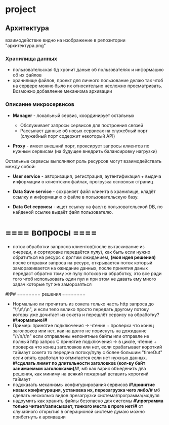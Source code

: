 # project

## Архитектура
взаимодействие видно на изображение в репозитории "архитектура.png"
### Хранилища данных
- пользовательская бд хронит даные об пользователях и информацию об их файлов
- хранилище файлов, проект для личного пользование делаю так чтоб на сервере можно было их относительно несложно просматривать. Возможно добавление механизма архивации

### Описание микросервисов ###

- **Manager** - локальный сервис, координирует остальных
  * Обслуживает запросы сервисов для построения связей
  * Рассылает данные об новых сервисах на служебный порт (служебный порт содержит некоторый API)

- **Proxy** - имеет внешний порт, проксирует запросы клиентов по нужным сервисам (на будущее внедрить балансировку нагрузки)

Остальные сервисы выполняют роль ресурсов могут взаимодействать между собой:
- **User service** - авторизация, регистрация, аутентификация + выдача информации о клиентских файлах, прогрузка основных страниц

- **Data Save service** - сохраняет файл клиента в хранилище, кладёт ссылку и информацию о файле в пользовательскую базу.

- **Data Get сервисы** - ищет ссылку на фаел в пользовательской DB, по найденой ссылке выдаёт файл пользователю.



# ==== вопросы ====
- поток обработки запросов клиентов(после вытаскивание из очереди, и сортировке передаётся пулу), как быть если нужно обратиться на ресурс с долгим ожиданием, **(моя идея решения)** после отправки запроса на ресурс, открывается поток который замораживается на ожидание данных, после принятия даных передаст обратно тому же пулу потоков на обработку, это все ради того чтоб использовать один пул и при этом не давать ему много задач которые тут же заморозяться


#№# ======== решения ========
- Нормально ли прочитать из сокета только часть http запроса до "\r\n\r\n", и если тело велико просто передать другому потоку которы уже дочитает из сокета и перешлёт сервису на обработку? **#\нормально/#**
- Пример: принятие подключения ->  чтение + проверка что конец заголовков или нет, как на долго не повиснуть на дожидание "/r/n/r/n" если отправлены непонятные байты или отправле не полный http запрос С принятие подключения -> в цикле, чтение + проверка что конец заголовков или нет, если срабатывает короткий таймаут сокета то передача потоку/пулу с более большим "timeOut" если опять сработал то отмитается если нет нужных данных. **#\сделать лимит по длительности заголовков (кол-ву байт занимаемым заголовками)/#**, мб как варик объеденить два решения, как миниму на всякий пожарный вставить короткий таймаут 
- подсказать механизмы конфигурирования сервисов **#\принятие новых конфигурация, установка их, перезагрузка чего либо/#** мб сделать несколько видов презагрузки система/программа/модуля
- надоумить как хранить файлы безопасно для системы **#\программа только читает/записывает, тонкого места в проге нет/#** от случайного открытия в операционой системе думаю можно прибегнуть к архивации
